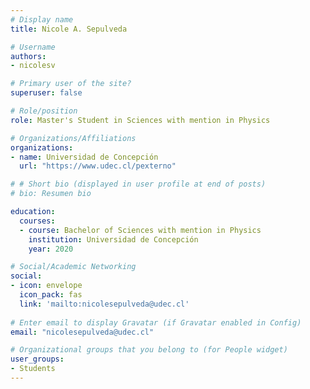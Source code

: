 ```yaml
---
# Display name
title: Nicole A. Sepulveda

# Username
authors:
- nicolesv

# Primary user of the site?
superuser: false

# Role/position
role: Master's Student in Sciences with mention in Physics

# Organizations/Affiliations
organizations:
- name: Universidad de Concepción
  url: "https://www.udec.cl/pexterno"

# # Short bio (displayed in user profile at end of posts)
# bio: Resumen bio

education:
  courses:
  - course: Bachelor of Sciences with mention in Physics
    institution: Universidad de Concepción
    year: 2020

# Social/Academic Networking
social:
- icon: envelope
  icon_pack: fas
  link: 'mailto:nicolesepulveda@udec.cl'
  
# Enter email to display Gravatar (if Gravatar enabled in Config)
email: "nicolesepulveda@udec.cl"

# Organizational groups that you belong to (for People widget)
user_groups:
- Students
---
```

